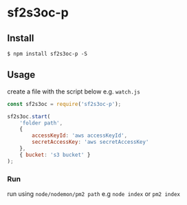 # sf2s3oc-p

## Install

```
$ npm install sf2s3oc-p -S
```

## Usage
create a file with the script below e.g. `watch.js`
```js
const sf2s3oc = require('sf2s3oc-p');

sf2s3oc.start(
    'folder path',
    {
        accessKeyId: 'aws accessKeyId',
        secretAccessKey: 'aws secretAccessKey'
    },
    { bucket: 's3 bucket' }
);
```

### Run
run using `node/nodemon/pm2 path` e.g `node index` or `pm2 index`
